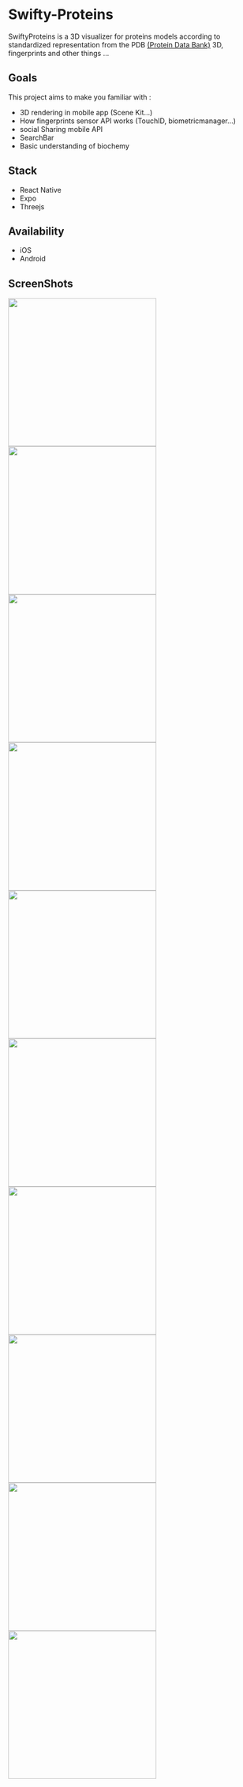 # Swifty-Proteins

SwiftyProteins is a 3D visualizer for proteins models according to standardized representation from the PDB
[(Protein Data Bank)](https://www.rcsb.org/) 3D, fingerprints and other things ...  


## Goals

This project aims to make you familiar with :
- 3D rendering in mobile app (Scene Kit...)
- How fingerprints sensor API works (TouchID, biometricmanager...)
- social Sharing mobile API
- SearchBar
- Basic understanding of biochemy

## Stack
- React Native
- Expo
- Threejs

## Availability
- iOS
- Android

## ScreenShots

<img width="300" src="https://github.com/aerragha/swifty-protein/blob/master/screenshots/1.png" />
<img width="300" src="https://github.com/aerragha/swifty-protein/blob/master/screenshots/2.png" />
<img width="300" src="https://github.com/aerragha/swifty-protein/blob/master/screenshots/3.png" />
<img width="300" src="https://github.com/aerragha/swifty-protein/blob/master/screenshots/4.png" />
<img width="300" src="https://github.com/aerragha/swifty-protein/blob/master/screenshots/5.png" />
<img width="300" src="https://github.com/aerragha/swifty-protein/blob/master/screenshots/6.png" />
<img width="300" src="https://github.com/aerragha/swifty-protein/blob/master/screenshots/7.png" />
<img width="300" src="https://github.com/aerragha/swifty-protein/blob/master/screenshots/8.png" />
<img width="300" src="https://github.com/aerragha/swifty-protein/blob/master/screenshots/9.png" />
<img width="300" src="https://github.com/aerragha/swifty-protein/blob/master/screenshots/10.png" />
